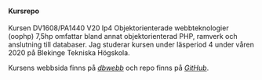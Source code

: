 #### Kursrepo

Kursen DV1608/PA1440 V20 lp4 Objektorienterade webbteknologier (oophp) 7,5hp omfattar bland annat objektorienterad PHP, ramverk och anslutning till databaser. Jag studerar kursen under läsperiod 4 under våren 2020 på Blekinge Tekniska Högskola.

Kursens webbsida finns på *[dbwebb](https://dbwebb.se/kurser/oophp-v5)* och repo finns på 
*[GitHub](https://github.com/dbwebb-se/oophp)*.
